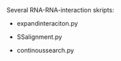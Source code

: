 Several RNA-RNA-interaction skripts:


- expandinteraciton.py

- SSalignment.py

- continoussearch.py

